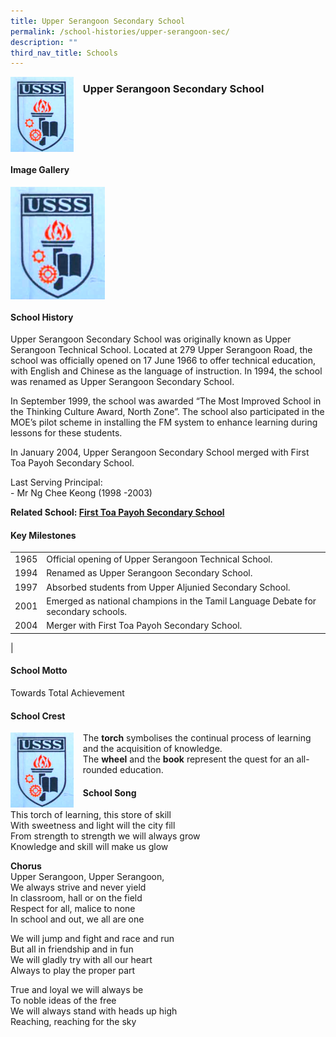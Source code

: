 ```yaml
---
title: Upper Serangoon Secondary School
permalink: /school-histories/upper-serangoon-sec/
description: ""
third_nav_title: Schools
---
```

<img src="/images/usss.png" style="width:20%;margin-right:15px;" align = "left">

### **Upper Serangoon Secondary School**

<br clear="left">

#### **Image Gallery**

<p><a href="https://staging.d1yxymztqoj7qn.amplifyapp.com/images/usss.png">  
<img src="/images/usss.png" style="width:30%;margin-right:15px;" align = "left">
</a></p>

<br clear="left">

#### **School History**
Upper Serangoon Secondary School was originally known as Upper Serangoon Technical School. Located at 279 Upper Serangoon Road, the school was officially opened on 17 June 1966 to offer technical education, with English and Chinese as the language of instruction. In 1994, the school was renamed as Upper Serangoon Secondary School.   
  
In September 1999, the school was awarded “The Most Improved School in the Thinking Culture Award, North Zone”. The school also participated in the MOE’s pilot scheme in installing the FM system to enhance learning during lessons for these students.  
  
In January 2004, Upper Serangoon Secondary School merged with First Toa Payoh Secondary School.  
  
Last Serving Principal:<br>
\- Mr Ng Chee Keong (1998 -2003)

**Related School: [First Toa Payoh Secondary School](https://staging.d1yxymztqoj7qn.amplifyapp.com/school-histories/first-tpy-sec/)**

#### **Key Milestones**

|  |  |
|:---:|---|
| 1965 | Official opening of Upper Serangoon Technical School. |
| 1994 | Renamed as Upper Serangoon Secondary School. |
| 1997 | Absorbed students from Upper Aljunied Secondary School. |
| 2001 | Emerged as national champions in the Tamil Language Debate for secondary schools. |
| 2004 | Merger with First Toa Payoh Secondary School. |
|

#### **School Motto**
Towards Total Achievement

#### **School Crest**
<img src="/images/usss.png" style="width:20%;margin-right:15px;" align = "left">

The **torch** symbolises the continual process of learning and the acquisition of knowledge.<br>
The **wheel** and the **book** represent the quest for an all-rounded education.

#### **School Song**
This torch of learning, this store of skill<br>
With sweetness and light will the city fill<br>
From strength to strength we will always grow<br>
Knowledge and skill will make us glow

**Chorus**<br>
Upper Serangoon, Upper Serangoon,<br>
We always strive and never yield<br>
In classroom, hall or on the field<br>
Respect for all, malice to none<br>
In school and out, we all are one

We will jump and fight and race and run<br>
But all in friendship and in fun<br>
We will gladly try with all our heart<br>
Always to play the proper part

True and loyal we will always be<br>
To noble ideas of the free<br>
We will always stand with heads up high<br>
Reaching, reaching for the sky